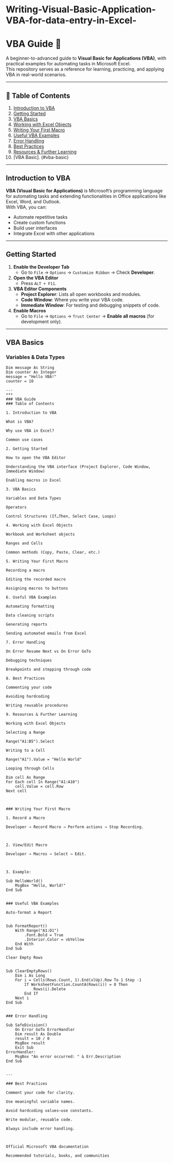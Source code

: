# Writing-Visual-Basic-Application-VBA-for-data-entry-in-Excel-

# VBA Guide 📘

A beginner-to-advanced guide to **Visual Basic for Applications (VBA)**, with practical examples for automating tasks in Microsoft Excel.  
This repository serves as a reference for learning, practicing, and applying VBA in real-world scenarios.

---

## 📑 Table of Contents

1. [Introduction to VBA](#introduction-to-vba)
2. [Getting Started](#getting-started)
3. [VBA Basics](#vba-basics)
4. [Working with Excel Objects](#working-with-excel-objects)
5. [Writing Your First Macro](#writing-your-first-macro)
6. [Useful VBA Examples](#useful-vba-examples)
7. [Error Handling](#error-handling)
8. [Best Practices](#best-practices)
9. [Resources & Further Learning](#resources--further-learning)
10. [VBA Basic].
(#vba-basic)
---

## Introduction to VBA

**VBA (Visual Basic for Applications)** is Microsoft’s programming language for automating tasks and extending functionalities in Office applications like Excel, Word, and Outlook.  
With VBA, you can:
- Automate repetitive tasks
- Create custom functions
- Build user interfaces
- Integrate Excel with other applications

---

## Getting Started

1. **Enable the Developer Tab**
   - Go to `File` → `Options` → `Customize Ribbon` → Check **Developer**.
2. **Open the VBA Editor**
   - Press `ALT + F11`.
3. **VBA Editor Components**
   - **Project Explorer**: Lists all open workbooks and modules.
   - **Code Window**: Where you write your VBA code.
   - **Immediate Window**: For testing and debugging snippets of code.
4. **Enable Macros**
   - Go to `File` → `Options` → `Trust Center` → **Enable all macros** (for development only).

---

## VBA Basics

### Variables & Data Types
```vba
Dim message As String
Dim counter As Integer
message = "Hello VBA!"
counter = 10

---
***
### VBA Guide 
### Table of Contents

1. Introduction to VBA

What is VBA?

Why use VBA in Excel?

Common use cases

2. Getting Started

How to open the VBA Editor

Understanding the VBA interface (Project Explorer, Code Window, Immediate Window)

Enabling macros in Excel

3. VBA Basics

Variables and Data Types

Operators

Control Structures (If…Then, Select Case, Loops)

4. Working with Excel Objects

Workbook and Worksheet objects

Ranges and Cells

Common methods (Copy, Paste, Clear, etc.)

5. Writing Your First Macro

Recording a macro

Editing the recorded macro

Assigning macros to buttons

6. Useful VBA Examples

Automating formatting

Data cleaning scripts

Generating reports

Sending automated emails from Excel

7. Error Handling

On Error Resume Next vs On Error GoTo

Debugging techniques

Breakpoints and stepping through code

8. Best Practices

Commenting your code

Avoiding hardcoding

Writing reusable procedures

9. Resources & Further Learning

Working with Excel Objects

Selecting a Range

Range("A1:B5").Select

Writing to a Cell

Range("A1").Value = "Hello World"

Looping through Cells

Dim cell As Range
For Each cell In Range("A1:A10")
    cell.Value = cell.Row
Next cell



### Writing Your First Macro

1. Record a Macro

Developer → Record Macro → Perform actions → Stop Recording.



2. View/Edit Macro

Developer → Macros → Select → Edit.



3. Example:

Sub HelloWorld()
    MsgBox "Hello, World!"
End Sub


### Useful VBA Examples

Auto-format a Report


Sub FormatReport()
    With Range("A1:D1")
        .Font.Bold = True
        .Interior.Color = vbYellow
    End With
End Sub

Clear Empty Rows


Sub ClearEmptyRows()
    Dim i As Long
    For i = Cells(Rows.Count, 1).End(xlUp).Row To 1 Step -1
        If WorksheetFunction.CountA(Rows(i)) = 0 Then
            Rows(i).Delete
        End If
    Next i
End Sub


### Error Handling

Sub SafeDivision()
    On Error GoTo ErrorHandler
    Dim result As Double
    result = 10 / 0
    MsgBox result
    Exit Sub
ErrorHandler:
    MsgBox "An error occurred: " & Err.Description
End Sub


---

### Best Practices

Comment your code for clarity.

Use meaningful variable names.

Avoid hardcoding values—use constants.

Write modular, reusable code.

Always include error handling.



Official Microsoft VBA documentation

Recommended tutorials, books, and communities
